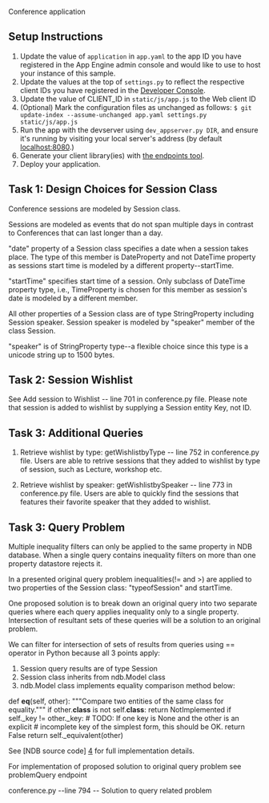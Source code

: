 Conference application

## Setup Instructions
1. Update the value of `application` in `app.yaml` to the app ID you
   have registered in the App Engine admin console and would like to use to host
   your instance of this sample.
1. Update the values at the top of `settings.py` to
   reflect the respective client IDs you have registered in the
   [Developer Console][1].
1. Update the value of CLIENT_ID in `static/js/app.js` to the Web client ID
1. (Optional) Mark the configuration files as unchanged as follows:
   `$ git update-index --assume-unchanged app.yaml settings.py static/js/app.js`
1. Run the app with the devserver using `dev_appserver.py DIR`, and ensure it's running by visiting
   your local server's address (by default [localhost:8080][2].)
1. Generate your client library(ies) with [the endpoints tool][3].
1. Deploy your application.


## Task 1: Design Choices for Session Class
Conference sessions are modeled by Session class. 

Sessions are modeled as events that do not span multiple days in contrast to 
Conferences that can last longer than a day. 

"date" property of a Session class specifies a date when a session takes place. The type of this member is DateProperty and not DateTime property as sessions start time is modeled by a different property--startTime. 

"startTime" specifies start time of a session. Only subclass of DateTime property type, i.e., TimeProperty is chosen for this member as session's date is modeled by a different member. 


All other properties of a Session class are of type StringProperty including Session speaker. 
Session speaker is modeled by "speaker" member of the class Session. 

"speaker" is of StringProperty type--a flexible choice since this type is a unicode string up to 1500 bytes. 

## Task 2: Session Wishlist
See Add session to Wishlist -- line 701 in conference.py file. 
Please note that session is added to wishlist by supplying a Session entity Key, not ID. 

## Task 3: Additional Queries
1. Retrieve wishlist by type: getWishlistbyType -- line 752 in conference.py file.
Users are able to retrive sessions that they added to wishlist by type of session, such as Lecture, workshop etc. 

2. Retrieve wishlist by speaker: getWishlistbySpeaker -- line 773 in conference.py file. 
Users are able to quickly find the sessions that features their favorite speaker that they added to wishlist. 

## Task 3: Query Problem
Multiple inequality filters can only be applied to the same property in NDB database. 
When a single query contains inequality filters on more than one property datastore rejects it. 

In a presented original query problem inequalities(!= and >) are applied to two properties of the Session class: "typeofSession" and startTime. 

One proposed solution is to break down an original query into two separate queries where each query applies inequality only to a single property. 
Intersection of resultant sets of these queries will be a solution to an original problem.

We can filter for intersection of sets of results from queries using == operator in Python because all 3 points apply:
1. Session query results are of type Session
2. Session class inherits from ndb.Model class
3. ndb.Model class implements equality comparison method below: 

  def __eq__(self, other):
    """Compare two entities of the same class for equality."""
    if other.__class__ is not self.__class__:
      return NotImplemented
    if self._key != other._key:
      # TODO: If one key is None and the other is an explicit
      # incomplete key of the simplest form, this should be OK.
      return False
    return self._equivalent(other)

See [NDB source code] [4] for full implementation details. 
 
For implementation of proposed solution to original query problem see problemQuery endpoint

conference.py --line 794 -- Solution to query related problem




[1]: https://console.developers.google.com/
[2]: https://localhost:8080/
[3]: https://developers.google.com/appengine/docs/python/endpoints/endpoints_tool
[4]: https://github.com/GoogleCloudPlatform/datastore-ndb-python/blob/3360752d371e84d9d3433be97a75324f267ec8f8/ndb/model.py